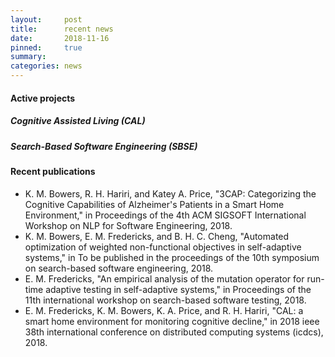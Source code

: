 ```yaml
---
layout:     post
title:      recent news
date:       2018-11-16
pinned:     true
summary:    
categories: news
---
```


#### Active projects

##### Cognitive Assisted Living (CAL)

##### Search-Based Software Engineering (SBSE)

#### Recent publications
* K. M. Bowers, R. H. Hariri, and Katey A. Price, "3CAP: Categorizing the Cognitive Capabilities of Alzheimer's Patients in a Smart Home Environment," in Proceedings of the 4th ACM SIGSOFT International Workshop on NLP for Software Engineering, 2018.
* K. M. Bowers, E. M. Fredericks, and B. H. C. Cheng, "Automated optimization of weighted non-functional objectives in self-adaptive systems," in To be published in the proceedings of the 10th symposium on search-based software engineering, 2018. 
* E. M. Fredericks, "An empirical analysis of the mutation operator for run-time adaptive testing in self-adaptive systems," in Proceedings of the 11th international workshop on search-based software testing, 2018. 
* E. M. Fredericks, K. M. Bowers, K. A. Price, and R. H. Hariri, "CAL: a smart home environment for monitoring cognitive decline," in 2018 ieee 38th international conference on distributed computing systems (icdcs), 2018. 

